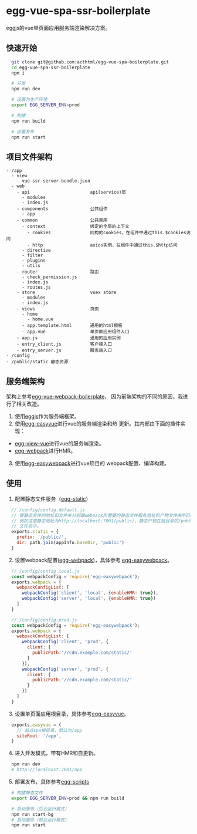 # egg-vue-spa-ssr-boilerplate

eggjs的vue单页面应用服务端渲染解决方案。

## 快速开始

```bash
  git clone git@github.com:acthtml/egg-vue-spa-boilerplate.git
  cd egg-vue-spa-ssr-boilerplate
  npm i

  # 开发
  npm run dev

  # 设置为生产环境
  export EGG_SERVER_ENV=prod

  # 构建
  npm run build

  # 部署发布
  npm run start
```

## 项目文件架构

```
- /app
  - view
    - vue-ssr-server-bundle.json
  - web
    - api                       api(service)层
      - modules
      - index.js
    - components                公共组件
      - app
    - common                    公共类库
      - context                 绑定的全局的上下文
        - cookies               同构的cookies，在组件中通过this.$cookies访问
        - http                  axios实例，在组件中通过this.$http访问
      - directive
      - filter
      - plugins
      - utils
    - router                    路由
      - check_permission.js
      - index.js
      - routes.js
    - store                     vuex store
      - modules
      - index.js
    - views                     页面
      - home
        - home.vue
      - app.template.html       通用的html模板
      - app.vue                 单页面应用组件入口
    - app.js                    通用的应用实例
    - entry_client.js           客户端入口
    - entry_server.js           服务端入口
- /config
- /public/static 静态资源
```

## 服务端架构

架构上参考[egg-vue-webpack-boilerplate](https://github.com/hubcarl/egg-vue-webpack-boilerplate)，
因为前端架构的不同的原因，我进行了相关改造。

1. 使用[eggjs](https://eggjs.org/zh-cn/)作为服务端框架。
2. 使用[egg-easyvue](https://github.com/acthtml/egg-easyvue)进行vue的服务端渲染和热
  更新。其内部由下面的插件实现：
  - [egg-view-vue](https://github.com/eggjs/egg-view-vue)进行vue的服务端渲染。
  - [egg-webpack](https://github.com/hubcarl/egg-webpack)进行HMR。
3. 使用[egg-easywebpack](https://github.com/acthtml/egg-easywebpack)进行vue项目的
  webpack配置、编译构建。

## 使用

1. 配置静态文件服务（[egg-static](https://github.com/eggjs/egg-static)）

```js
  // /config/config.default.js
  // 使静态文件的地址和文件夹分别跟webpack所需要的静态文件服务地址和产物文件夹所匹配。
  // 例如这里静态地址为http://localhost:7001/public/，静态产物在根目录的/public/static
  // 文件夹中。
  exports.static = {
    prefix: '/public/',
    dir: path.join(appInfo.baseDir, 'public')
  }
```

2. 设置webpack配置([egg-webpack](https://github.com/hubcarl/egg-webpack))，具体参考
[egg-easywebpack](https://github.com/acthtml/egg-easywebpack)。

```js
  // /config/config.local.js
  const webpackConfig = require('egg-easywebpack');
  exports.webpack = {
    webpackConfigList: [
      webpackConfig('client', 'local', {enableHMR: true}),
      webpackConfig('server', 'local', {enableHMR: true})
    ]
  }

  // /config/config.prod.js
  const webpackConfig = require('egg-easywebpack');
  exports.webpack = {
    webpackConfigList: [
      webpackConfig('client', 'prod', {
        client: {
          publicPath:'//cdn.example.com/static/'
        }
      }),
      webpackConfig('server', 'prod', {
        client: {
          publicPath:'//cdn.example.com/static/'
        }
      })
    ]
  }
```

3. 设置单页面应用根目录，具体参考[egg-easyvue](https://github.com/acthtml/egg-easyvue)。

```js
  exports.easyvue = {
    // 站点spa根目录，默认为/app
    siteRoot: '/app',
  }
```

4. 进入开发模式，带有HMR和自更新。

```bash
  npm run dev
  # http://localhost:7001/app
```

5. 部署发布，具体参考[egg-scripts](https://github.com/eggjs/egg-scripts)

```bash
  # 构建静态文件
  export EGG_SERVER_ENV=prod && npm run build

  # 启动服务（后台运行模式）
  npm run start-bg
  # 启动服务（前台运行模式）
  npm run start
```




